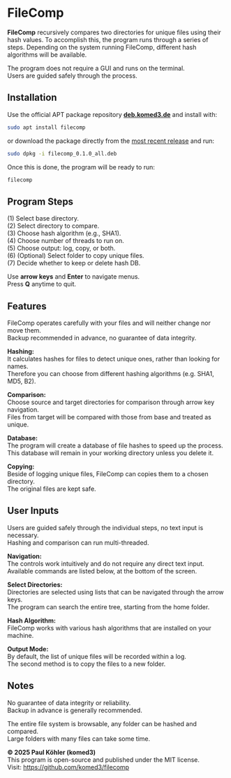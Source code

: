 # FileComp

**FileComp** recursively compares two directories for unique files using their hash values. To accomplish this, the program runs through a series of steps. Depending on the system running FileComp, different hash algorithms will be available.

The program does not require a GUI and runs on the terminal.  
Users are guided safely through the process.

## Installation

Use the official APT package repository **[deb.komed3.de](https://deb.komed3.de)** and install with:

```sh
sudo apt install filecomp
```

or download the package directly from the [most recent release](https://github.com/komed3/filecomp/releases) and run:

```sh
sudo dpkg -i filecomp_0.1.0_all.deb
```

Once this is done, the program will be ready to run:

```sh
filecomp
```

## Program Steps

(1) Select base directory.  
(2) Select directory to compare.  
(3) Choose hash algorithm (e.g., SHA1).  
(4) Choose number of threads to run on.  
(5) Choose output: log, copy, or both.  
(6) (Optional) Select folder to copy unique files.  
(7) Decide whether to keep or delete hash DB.

Use **arrow keys** and **Enter** to navigate menus.  
Press **Q** anytime to quit.

## Features

FileComp operates carefully with your files and will neither change nor move them.  
Backup recommended in advance, no guarantee of data integrity.

**Hashing:**  
It calculates hashes for files to detect unique ones, rather than looking for names.  
Therefore you can choose from different hashing algorithms (e.g. SHA1, MD5, B2).

**Comparison:**  
Choose source and target directories for comparison through arrow key navigation.  
Files from target will be compared with those from base and treated as unique.

**Database:**  
The program will create a database of file hashes to speed up the process.  
This database will remain in your working directory unless you delete it.

**Copying:**  
Beside of logging unique files, FileComp can copies them to a chosen directory.  
The original files are kept safe.

## User Inputs

Users are guided safely through the individual steps, no text input is necessary.  
Hashing and comparison can run multi-threaded.
  
**Navigation:**  
The controls work intuitively and do not require any direct text input.  
Available commands are listed below, at the bottom of the screen.
  
**Select Directories:**  
Directories are selected using lists that can be navigated through the arrow keys.  
The program can search the entire tree, starting from the home folder.
  
**Hash Algorithm:**  
FileComp works with various hash algorithms that are installed on your machine.
  
**Output Mode:**  
By default, the list of unique files will be recorded within a log.  
The second method is to copy the files to a new folder.

## Notes

No guarantee of data integrity or reliability.  
Backup in advance is generally recommended.

The entire file system is browsable, any folder can be hashed and compared.  
Large folders with many files can take some time.

**© 2025 Paul Köhler (komed3)**  
This program is open-source and published under the MIT license.  
Visit: https://github.com/komed3/filecomp
